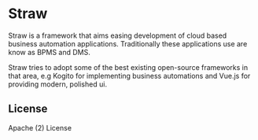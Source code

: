 # Straw

Straw is a framework that aims easing development of cloud based business automation applications.
Traditionally these applications use are know as BPMS and DMS.

Straw tries to adopt some of the best existing open-source frameworks in that area, e.g Kogito for implementing business automations and Vue.js for providing modern, polished ui.

## License
Apache (2) License
